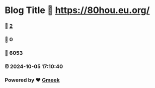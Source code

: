 # Blog Title :link: https://80hou.eu.org/ 
### :page_facing_up: [2](https://80hou.eu.org//tag.html) 
### :speech_balloon: 0 
### :hibiscus: 6053 
### :alarm_clock: 2024-10-05 17:10:40 
### Powered by :heart: [Gmeek](https://github.com/Meekdai/Gmeek)
